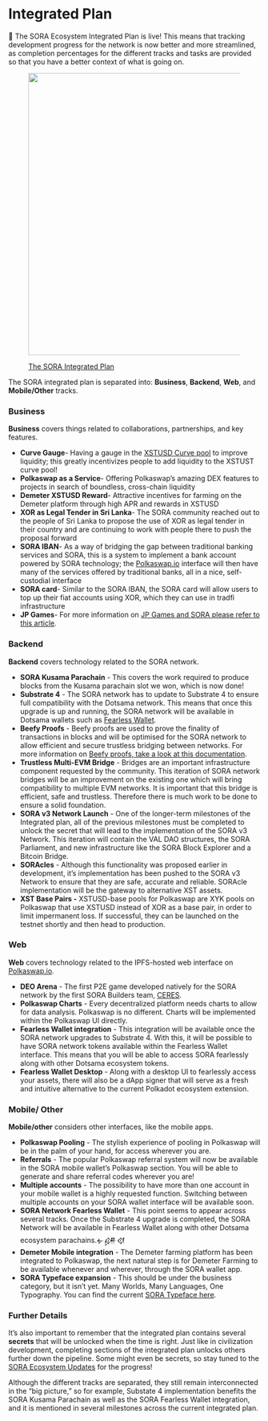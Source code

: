 # Integrated Plan

🎉 The SORA Ecosystem Integrated Plan is live! This means that tracking development progress for the network is now better and more streamlined, as completion percentages for the different tracks and tasks are provided so that you have a better context of what is going on.



<figure><img src="https://sora.org/pub/sora_integrated_plan_v20_public_apr_21.png" alt="" width="563"><figcaption><p><a href="http://127.0.0.1:5000/s/-MiaqvxVtQSUrWb72Fsv/crowdloans/walkthrough">The SORA Integrated Plan</a></p></figcaption></figure>

The SORA integrated plan is separated into: **Business**, **Backend**, **Web**, and **Mobile/Other** tracks.

### **Business**

**Business** covers things related to collaborations, partnerships, and key features.

* **Curve Gauge**- Having a gauge in the [XSTUSD Curve pool](https://curve.fi/factory/68) to improve liquidity; this greatly incentivizes people to add liquidity to the XSTUST curve pool!
* **Polkaswap as a Service**- Offering Polkaswap’s amazing DEX features to projects in search of boundless, cross-chain liquidity
* **Demeter XSTUSD Reward**- Attractive incentives for farming on the Demeter platform through high APR and rewards in XSTUSD
* **XOR as Legal Tender in Sri Lanka**- The SORA community reached out to the people of Sri Lanka to propose the use of XOR as legal tender in their country and are continuing to work with people there to push the proposal forward
* **SORA IBAN**- As a way of bridging the gap between traditional banking services and SORA, this is a system to implement a bank account powered by SORA technology; the [Polkaswap.io](http://polkaswap.io) interface will then have many of the services offered by traditional banks, all in a nice, self-custodial interface
* **SORA card**- Similar to the SORA IBAN, the SORA card will allow users to top up their fiat accounts using XOR, which they can use in tradfi infrastructure
* **JP Games**- For more information on [JP Games and SORA please refer to this article](https://medium.com/sora-xor/sora-xor-could-be-the-official-native-token-of-the-pegasus-world-kit-4ac45fd7cc32).

### **Backend**

**Backend** covers technology related to the SORA network.

* **SORA Kusama Parachain** - This covers the work required to produce blocks from the Kusama parachain slot we won, which is now done!
* **Substrate 4** - The SORA network has to update to Substrate 4 to ensure full compatibility with the Dotsama network. This means that once this upgrade is up and running, the SORA network will be available in Dotsama wallets such as [Fearless Wallet](https://fearlesswallet.io/).
* **Beefy Proofs** - Beefy proofs are used to prove the finality of transactions in blocks and will be optimised for the SORA network to allow efficient and secure trustless bridging between networks. For more information on [Beefy proofs, take a look at this documentation](https://github.com/paritytech/grandpa-bridge-gadget/blob/master/docs/beefy.md).
* **Trustless Multi-EVM Bridge** - Bridges are an important infrastructure component requested by the community. This iteration of SORA network bridges will be an improvement on the existing one which will bring compatibility to multiple EVM networks. It is important that this bridge is efficient, safe and trustless. Therefore there is much work to be done to ensure a solid foundation.
* **SORA v3 Network Launch** - One of the longer-term milestones of the Integrated plan, all of the previous milestones must be completed to unlock the secret that will lead to the implementation of the SORA v3 Network. This iteration will contain the VAL DAO structures, the SORA Parliament, and new infrastructure like the SORA Block Explorer and a Bitcoin Bridge.
* **SORAcles** - Although this functionality was proposed earlier in development, it’s implementation has been pushed to the SORA v3 Network to ensure that they are safe, accurate and reliable. SORAcle implementation will be the gateway to alternative XST assets.
* **XST Base Pairs -** XSTUSD-base pools for Polkaswap are XYK pools on Polkaswap that use XSTUSD instead of XOR as a base pair, in order to limit impermanent loss. If successful, they can be launched on the testnet shortly and then head to production.

### **Web**

**Web** covers technology related to the IPFS-hosted web interface on [Polkaswap.io](https://polkaswap.io/).

* **DEO Arena** - The first P2E game developed natively for the SORA network by the first SORA Builders team, [CERES](https://cerestoken.io/).
* **Polkaswap Charts** - Every decentralized platform needs charts to allow for data analysis. Polkaswap is no different. Charts will be implemented within the Polkaswap UI directly.
* **Fearless Wallet integration** - This integration will be available once the SORA network upgrades to Substrate 4. With this, it will be possible to have SORA network tokens available within the Fearless Wallet interface. This means that you will be able to access SORA fearlessly along with other Dotsama ecosystem tokens.
* **Fearless Wallet Desktop** - Along with a desktop UI to fearlessly access your assets, there will also be a dApp signer that will serve as a fresh and intuitive alternative to the current Polkadot ecosystem extension.

### **Mobile/ Other**

**Mobile/other** considers other interfaces, like the mobile apps.

* **Polkaswap Pooling** - The stylish experience of pooling in Polkaswap will be in the palm of your hand, for access wherever you are.
* **Referrals** - The popular Polkaswap referral system will now be available in the SORA mobile wallet’s Polkaswap section. You will be able to generate and share referral codes wherever you are!
* **Multiple accounts** - The possibility to have more than one account in your mobile wallet is a highly requested function. Switching between multiple accounts on your SORA wallet interface will be available soon.
* **SORA Network Fearless Wallet** - This point seems to appear across several tracks. Once the Substrate 4 upgrade is completed, the SORA Network will be available in Fearless Wallet along with other Dotsama ecosystem parachains.𒉡𒉎𒋼
* **Demeter Mobile integration** - The Demeter farming platform has been integrated to Polkaswap, the next natural step is for Demeter Farming to be available whenever and wherever, through the SORA wallet app.
* **SORA Typeface expansion** - This should be under the business category, but it isn’t yet. Many Worlds, Many Languages, One Typography. You can find the current [SORA Typeface here](https://fonts.google.com/specimen/Sora).

### Further Details

It’s also important to remember that the integrated plan contains several **secrets** that will be unlocked when the time is right. Just like in civilization development, completing sections of the integrated plan unlocks others further down the pipeline. Some might even be secrets, so stay tuned to the [SORA Ecosystem Updates](https://app.subsocial.network/@sora-xor) for the progress!

Although the different tracks are separated, they still remain interconnected in the “big picture,” so for example, Substate 4 implementation benefits the SORA Kusama Parachain as well as the SORA Fearless Wallet integration, and it is mentioned in several milestones across the current integrated plan.

